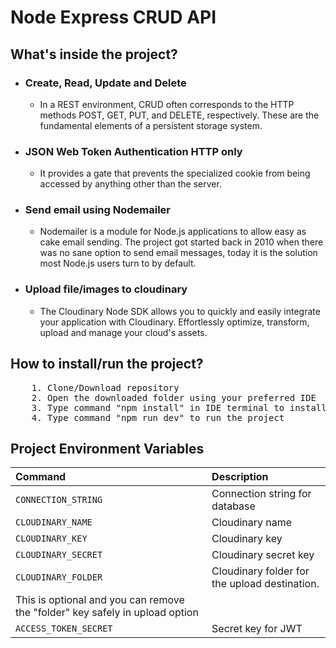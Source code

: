 <h1> Node Express CRUD API </h1>

<h2>What's inside the project?</h2>

<ul>
    <li><h3>Create, Read, Update and Delete</h3></li>
        <ul>
            <li>In a REST environment, CRUD often corresponds to the HTTP methods POST, GET, PUT, and DELETE, respectively. These are the fundamental elements of a persistent storage system.</li>
        </ul>
    <li><h3>JSON Web Token Authentication HTTP only</h3></li>
        <ul>
            <li>It provides a gate that prevents the specialized cookie from being accessed by anything other than the server.
            </li>
        </ul>
    <li><h3>Send email using Nodemailer</h3></li>
        <ul>
            <li>Nodemailer is a module for Node.js applications to allow easy as cake email sending. The project got started back in 2010 when there was no sane option to send email messages, today it is the solution most Node.js users turn to by default.</li>
        </ul>
    <li><h3>Upload file/images to cloudinary</h3></li>
        <ul>
            <li>The Cloudinary Node SDK allows you to quickly and easily integrate your application with Cloudinary. Effortlessly optimize, transform, upload and manage your cloud's assets.</li>
        </ul>
</ul>

<h2>How to install/run the project? </h2>

<pre>
    1. Clone/Download repository
    2. Open the downloaded folder using your preferred IDE 
    3. Type command "npm install" in IDE terminal to install the dependencies
    4. Type command "npm run dev" to run the project
</pre>

<h2>Project Environment Variables</h2>

| Command                                                                      | Description                                   |
| :--------------------------------------------------------------------------- | :-------------------------------------------- |
| `CONNECTION_STRING`                                                          | Connection string for database                |
| `CLOUDINARY_NAME`                                                            | Cloudinary name                               |
| `CLOUDINARY_KEY`                                                             | Cloudinary key                                |
| `CLOUDINARY_SECRET`                                                          | Cloudinary secret key                         |
| `CLOUDINARY_FOLDER`                                                          | Cloudinary folder for the upload destination. |
| This is optional and you can remove the "folder" key safely in upload option |
| `ACCESS_TOKEN_SECRET`                                                        | Secret key for JWT                            |
